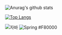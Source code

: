 ![Anurag's github stats](https://github-readme-stats.vercel.app/api?username=HongHyeYoung)

[![Top Langs](https://github-readme-stats.vercel.app/api/top-langs/?username=delay-100&layout=compact)](https://github.com/HongHyeYoung/github-readme-stats)


![자바](https://img.shields.io/badge/-자바-007396?style=flat&logo=Java&logoColor=ffffff)
![Spring](https://img.shields.io/badge/-Spring-6DB33F?style=for-the-badge&logo=Spring&logoColor=white)
#F80000
